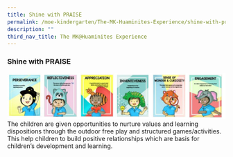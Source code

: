 ```yaml
---
title: Shine with PRAISE
permalink: /moe-kindergarten/The-MK-Huaminites-Experience/shine-with-praise/
description: ""
third_nav_title: The MK@Huaminites Experience
---
```

### **Shine with PRAISE**

![](/images/ss.jpg)
The children are given opportunities to nurture values and learning dispositions through the outdoor free play and structured games/activities. This help children to build positive relationships which are basis for children’s development and learning.

